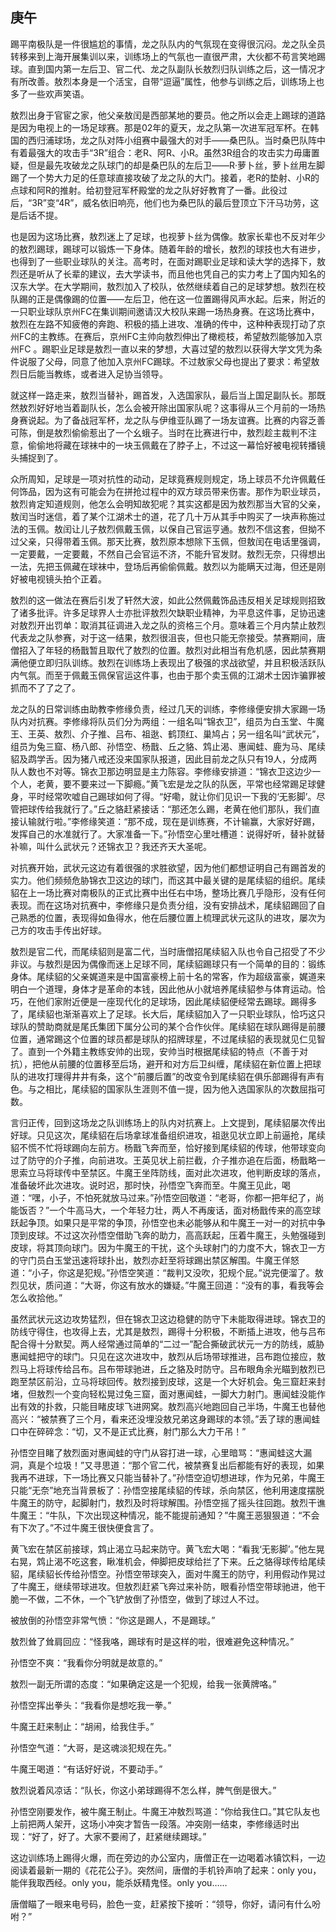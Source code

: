 ## 庚午

踢平南极队是一件很尴尬的事情，龙之队队内的气氛现在变得很沉闷。龙之队全员转移来到上海开展集训以来，训练场上的气氛也一直很严肃，大伙都不苟言笑地踢球。直到国内第一左后卫、官二代、龙之队副队长敖烈归队训练之后，这一情况才有所改善。敖烈本身是一个活宝，自带“逗逼”属性，他参与训练之后，训练场上也多了一些欢声笑语。

敖烈出身于官宦之家，他父亲敖闰是西部某地的要员。他之所以会走上踢球的道路是因为电视上的一场足球赛。那是02年的夏天，龙之队第一次进军冠军杯。在韩国的西归浦球场，龙之队对阵小组赛中最强大的对手——桑巴队。当时桑巴队阵中有着最强大的攻击手“3R”组合：老R、阿R、小R。虽然3R组合的攻击实力毋庸置疑，但是最先攻破龙之队球门的却是桑巴队的左后卫——R·萝卜丝，萝卜丝用左脚踢了一个势大力足的任意球直接攻破了龙之队的大门。接着，老R的垫射、小R的点球和阿R的推射。给初登冠军杯殿堂的龙之队好好教育了一番。此役过后，“3R”变“4R”，威名依旧响亮，他们也为桑巴队的最后登顶立下汗马功劳，这是后话不提。

也是因为这场比赛，敖烈迷上了足球，也视萝卜丝为偶像。敖家长辈也不反对年少的敖烈踢球，踢球可以锻炼一下身体。随着年龄的增长，敖烈的球技也大有进步，也得到了一些职业球队的关注。高考时，在面对踢职业足球和读大学的选择下，敖烈还是听从了长辈的建议，去大学读书，而且他也凭自己的实力考上了国内知名的汉东大学。在大学期间，敖烈加入了校队，依然继续着自己的足球梦想。敖烈在校队踢的正是偶像踢的位置——左后卫，他在这一位置踢得风声水起。后来，附近的一只职业球队京州FC在集训期间邀请汉大校队来踢一场热身赛。在这场比赛中，敖烈在左路不知疲倦的奔跑、积极的插上进攻、准确的传中，这种种表现打动了京州FC的主教练。在赛后，京州FC主帅向敖烈伸出了橄榄枝，希望敖烈能够加入京州FC 。踢职业足球是敖烈一直以来的梦想，大喜过望的敖烈以获得大学文凭为条件说服了父母，同意了他加入京州FC踢球。不过敖家父母也提出了要求：希望敖烈日后能当教练，或者进入足协当领导。

就这样一路走来，敖烈当替补，踢首发，入选国家队，最后当上国足副队长。那既然敖烈好好地当着副队长，怎么会被开除出国家队呢？这事得从三个月前的一场热身赛说起。为了备战冠军杯，龙之队与伊维亚队踢了一场友谊赛。比赛的内容乏善可陈，倒是敖烈偷偷惹出了一个幺蛾子。当时在比赛进行中，敖烈趁主裁判不注意，偷偷地将藏在球袜中的一块玉佩戴在了脖子上，不过这一幕恰好被电视转播镜头捕捉到了。

众所周知，足球是一项对抗性的动动，足球竟赛规则规定，场上球员不允许佩戴任何饰品，因为这有可能会为在拼抢过程中的双方球员带来伤害。那作为职业球员，敖烈肯定知道规则，他怎么会明知故犯呢？其实这都是因为敖烈那当大官的父亲，敖闰当时迷信，着了某个江湖术士的道，花了几十万从其手中购买了一块声称施过法的玉佩。敖闰让儿子敖烈佩戴玉佩，以保自己官运亨通。敖烈不信这套，但拗不过父亲，只得带着玉佩。那天比赛，敖烈原本想除下玉佩，但敖闰在电话里强调，一定要戴，一定要戴，不然自己会官运不济，不能升官发财。敖烈无奈，只得想出一法，先把玉佩藏在球袜中，登场后再偷偷佩戴。敖烈以为能瞒天过海，但还是刚好被电视镜头拍个正着。

敖烈的这一做法在赛后引发了轩然大波，如此公然佩戴饰品违反相关足球规则招致了诸多批评。许多足球界人士亦批评敖烈欠缺职业精神，为平息这件事，足协迅速对敖烈开出罚单：取消其征调进入龙之队的资格三个月。意味着三个月内禁止敖烈代表龙之队参赛，对于这一结果，敖烈很沮丧，但也只能无奈接受。禁赛期间，唐僧招入了年轻的杨戬暂且取代了敖烈的位置。敖烈对此相当有危机感，因此禁赛期满他便立即归队训练。敖烈在训练场上表现出了极强的求战欲望，并且积极活跃队内气氛。而至于佩戴玉佩保官运这件事，也由于那个卖玉佩的江湖术士因诈骗罪被抓而不了了之了。

龙之队的日常训练由助教李修缘负责，经过几天的训练，李修缘便安排大家踢一场队内对抗赛。李修缘将队员们分为两组：一组名叫“锦衣卫”，组员为白玉堂、牛魔王、王英、敖烈、介子推、吕布、祖逖、鹤顶红、巢鸠占；另一组名叫“武状元”，组员为兔三窟、杨八郎、孙悟空、杨戬、丘之貉、鸩止渴、惠闻蛙、鹿为马、尾续貂及鹉学舌。因为猪八戒还没来国家队报道，因此目前龙之队只有19人，分成两队人数也不对等。锦衣卫那边明显是主力陈容。李修缘安排道：“锦衣卫这边少一个人，老黄，要不要来过一下脚瘾。”黄飞宏是龙之队的队医，平常也经常踢足球健身，平时经常吹嘘自己踢球如何了得。“好嘞，就让你们见识一下我的‘无影脚’。尽管把球传给我就行了。”丘之貉赶紧接话：“那还怎么踢，老黄在他们那队，我们直接认输就行啦。”李修缘笑道：“那不成，现在是训练赛，不计输赢，大家好好踢，发挥自己的水准就行了。大家准备一下。”孙悟空心里吐槽道：说得好听，替补就替补嘛，叫什么武状元？还锦衣卫？我还齐天大圣呢。

对抗赛开始，武状元这边有着很强的求胜欲望，因为他们都想证明自己有踢首发的实力。他们频频危胁锦衣卫这边的球门，而这其中最关键的是尾续貂的组织。尾续貂在上一场比赛对南极队的正式比赛中出任右中场，整场比赛几乎隐形，没有任何表现。而在这场对抗赛中，李修缘只是负责分组，没有安排战术，尾续貂踢回了自己熟悉的位置，表现得如鱼得水，他在后腰位置上梳理武状元这队的进攻，屡次为己方的攻击手传出好球。

敖烈是官二代，而尾续貂则是富二代，当时唐僧招尾续貂入队也令自己招受了不少非议。与敖烈是因为偶像而迷上足球不同，尾续貂踢球只有一个简单的目的：锻练身体。尾续貂的父亲娓道来是中国富豪榜上前十名的常客，作为超级富豪，娓道来明白一个道理，身体才是革命的本钱，因此他从小就培养尾续貂参与体育运动。恰巧，在他们家附近便是一座现代化的足球场，因此尾续貂便经常去踢球。踢得多了，尾续貂也渐渐喜欢上了足球。长大后，尾续貂加入了一只职业球队，恰巧这只球队的赞助商就是尾氏集团下属分公司的某个合作伙伴。尾续貂在球队踢得是前腰位置，通常踢这个位置的球员都是球队的招牌球星，不过尾续貂的表现就见仁见智了。直到一个外籍主教练安帅的出现，安帅当时根据尾续貂的特点（不善于对抗），把他从前腰的位置移至后场，避开和对方后卫纠缠，尾续貂在新位置上把球队的进攻打理得井井有条，这个“前腰后置”的改变令到尾续貂在俱乐部踢得有声有色。与之相比，尾续貂的国家队生涯则不值一提，因为他入选国家队的次数屈指可数。

言归正传，回到这场龙之队训练场上的队内对抗赛上。上文提到，尾续貂屡次传出好球。只见这次，尾续貂在后场拿球准备组织进攻，祖逖见状立即上前逼抢，尾续貂不慌不忙将球踢向左前方。杨戬飞奔而至，恰好接到尾续貂的传球，他带球变向过了防守的介子推，向前进攻。王英见状上前拦截，介子推亦追在后面，杨戬略一思索立马将球传中至禁区。牛魔王坐阵防线，面对此次进攻，他判断皮球的落点，准备破坏此次进攻。说时迟，那时快，孙悟空飞奔而至。牛魔王见此，喝道：“嘿，小子，不怕死就放马过来。”孙悟空回敬道：“老哥，你都一把年纪了，尚能饭否？”一个牛高马大，一个年轻力壮，两人不再废话，面对杨戬传来的高空球跃起争顶。如果只是平常的争顶，孙悟空也未必能够从和牛魔王一对一的对抗中争顶到皮球。不过这次孙悟空借助飞奔的助力，高高跃起，压着牛魔王，头勉强碰到皮球，将其顶向球门。因为牛魔王的干扰，这个头球射门的力度不大，锦衣卫一方的守门员白玉堂迅速将球扑出，敖烈亦赶至将球踢出禁区解围。牛魔王佯怒道：“小子，你这是犯规。”孙悟空笑道：“裁判又没吹，犯规个屁。”说完便溜了。敖烈见状，质问道：“大哥，你这有放水的嫌疑。”牛魔王回道：“没有的事，看我等会怎么收拾他。”

虽然武状元这边攻势猛烈，但在锦衣卫这边稳健的防守下未能取得进球。锦衣卫的防线守得住，也攻得上去，尤其是敖烈，踢得十分积极，不断插上进攻，他与吕布配合得十分默契。两人经常通过简单的“二过一”配合撕破武状元一方的防线，威胁惠闻蛙把守的球门。只见在这次进攻中，敖烈从后场带球推进，吕布跑位接应，敖烈马上将球传给吕布。吕布带球驰进，丘之貉及时防守。吕布眼角余光瞄到敖烈已跑至禁区前沿，立马将球回传。敖烈接到皮球，这是一个大好机会。兔三窟赶来封堵，但敖烈一个变向轻松晃过兔三窟，面对惠闻蛙，一脚大力射门。惠闻蛙没能作出有效的扑救，只能目睹皮球飞进网窝。敖烈高兴地跑回自己半场，牛魔王也替他高兴：“被禁赛了三个月，看来还没埋没敖兄弟这身踢球的本领。”丢了球的惠闻蛙口中在碎碎念：“切，又不是正式比赛，射门那么大力干吊！”

孙悟空目睹了敖烈面对惠闻蛙的守门从容打进一球，心里暗骂：“惠闻蛙这大漏洞，真是个垃圾！”又寻思道：“那个官二代，被禁赛复出后都能有好的表现，如果我再不进球，下一场比赛又只能当替补了。”孙悟空迫切想进球，作为兄弟，牛魔王只能“无奈”地充当背景板了：孙悟空接尾续貂的传球，杀向禁区，他利用速度摆脱牛魔王的防守，起脚射门，敖烈及时将球解围。孙悟空摇了摇头往回跑。敖烈干谯牛魔王：“牛队，下次出现这种情况，能不能提前通知？”牛魔王恶狠狠道：“不会有下次了。”不过牛魔王很快便食言了。

黄飞宏在禁区前接球，鸩止渴立马起来防守。黄飞宏大喝：“看我‘无影脚’。”他左晃右晃，鸩止渴不吃这套，瞅准机会，伸脚把皮球给拦了下来。丘之貉得球传给尾续貂，尾续貂长传给孙悟空。孙悟空带球突入，面对牛魔王的防守，利用假动作晃过了牛魔王，继续带球进攻。但敖烈赶紧飞奔过来补防，眼看孙悟空带球驰进，他干脆一不做，二不休，一个飞铲放倒了孙悟空，做到了球过人不过。

被放倒的孙悟空非常气愤：“你这是踢人，不是踢球。”

敖烈耸了耸肩回应：“怪我咯，踢球有时是这样的啦，很难避免这种情况。”

孙悟空不爽：“我看你分明就是故意的。”

敖烈一副无所谓的态度：“如果确定这是一个犯规，给我一张黄牌咯。”

孙悟空挥出拳头：“我看你是想吃我一拳。”

牛魔王赶来制止：“胡闹，给我住手。”

孙悟空气道：“大哥，是这魂淡犯规在先。”

牛魔王喝道：“有话好好说，不要动手。”

敖烈说着风凉话：“队长，你这小弟球踢得不怎么样，脾气倒是很大。”

孙悟空刚要发作，被牛魔王制止。牛魔王冲敖烈骂道：“你给我住口。”其它队友也上前把两人架开，这场小冲突才暂告一段落。冲突刚一结束，李修缘适时出现：“好了，好了。大家不要闹了，赶紧继续踢球。”

这边训练场上踢得火爆，而在旁边的办公室内，唐僧正在一边喝着冰镇饮料，一边阅读着最新一期的《花花公子》。突然间，唐僧的手机铃声响了起来：only you，能伴我取西经。only you，能杀妖精鬼怪。only you……

唐僧瞄了一眼来电号码，脸色一变，赶紧按下接听：“领导，你好，请问有什么吩咐？”
